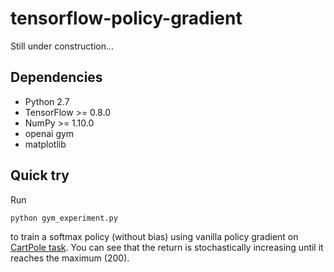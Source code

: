# tensorflow-policy-gradient

Still under construction...

## Dependencies
- Python 2.7
- TensorFlow >= 0.8.0
- NumPy >= 1.10.0
- openai gym
- matplotlib

## Quick try
Run
```bash
python gym_experiment.py
```
to train a softmax policy (without bias) using vanilla policy gradient on [CartPole task](https://gym.openai.com/envs/CartPole-v0). You can see that the return is stochastically increasing until it reaches the maximum (200).
